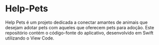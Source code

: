 # Help-Pets
Help Pets é um projeto dedicada a conectar amantes de animais que desejam adotar pets com aqueles que oferecem pets para adoção. Este repositório contém o código-fonte do aplicativo, desenvolvido em Swift utilizando o View Code.
